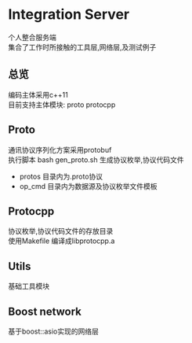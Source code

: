 # Integration Server
个人整合服务端  
集合了工作时所接触的工具层,网络层,及测试例子  
  
## 总览
编码主体采用c++11  
目前支持主体模块: proto protocpp  
  
## Proto
通讯协议序列化方案采用protobuf  
执行脚本 bash gen_proto.sh 生成协议枚举,协议代码文件  
* protos 目录内为.proto协议  
* op_cmd 目录内为数据源及协议枚举文件模板  
  
## Protocpp
协议枚举,协议代码文件的存放目录  
使用Makefile 编译成libprotocpp.a  
  
## Utils
基础工具模块  

## Boost network
基于boost::asio实现的网络层

